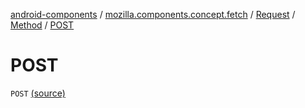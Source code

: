 [android-components](../../../index.md) / [mozilla.components.concept.fetch](../../index.md) / [Request](../index.md) / [Method](index.md) / [POST](./-p-o-s-t.md)

# POST

`POST` [(source)](https://github.com/mozilla-mobile/android-components/blob/master/components/concept/fetch/src/main/java/mozilla/components/concept/fetch/Request.kt#L95)